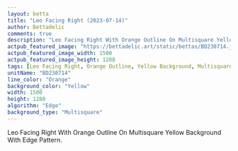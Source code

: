 ```yaml
---
layout: betta
title: "Leo Facing Right (2023-07-14)"
author: Bettadelic
comments: true
description: "Leo Facing Right With Orange Outline On Multisquare Yellow Background With Edge Pattern."
actpub_featured_image: "https://bettadelic.art/static/bettas/BD230714.jpg"
actpub_featured_image_width: 1500
actpub_featured_image_height: 1288
tags: [Leo Facing Right, Orange Outline, Yellow Background, Multisquare Background Pattern, Edge Pattern, July 2023]
unitName: "BD230714"
line_color: "Orange"
background_color: "Yellow"
width: 1500
height: 1288
algorithm: "Edge"
background_type: "Multisquare"
---
```


Leo Facing Right With Orange Outline On Multisquare Yellow Background With Edge Pattern.
